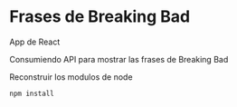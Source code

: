 # Frases de Breaking Bad

App de React

Consumiendo API para mostrar las frases de Breaking Bad

Reconstruir los modulos de node

```
npm install
```
